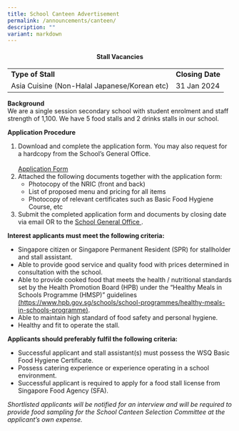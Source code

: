 ```yaml
---
title: School Canteen Advertisement
permalink: /announcements/canteen/
description: ""
variant: markdown
---
```

<h4 style="text-align: center;"><strong>Stall Vacancies</strong></h4>
<table>
	<tbody>
		<tr>
			<td><b>Type of Stall</b></td>
			<td><b>Closing Date</b></td>
		</tr>
	<tr>
			<td>Asia Cuisine (Non-Halal Japanese/Korean etc)</td>
			<td>31 Jan 2024</td>
		</tr>
			</tbody>
</table>

<p><b>Background</b>
<br>
We are a single session secondary school with student enrolment and staff strength of 1,100. We have 5 food stalls and 2 drinks stalls in our school.</p>

<p><b>Application Procedure</b>
</p>
<ol>
  <li>Download and complete the application form. You may also request for a hardcopy from the School’s General Office.
		<br>
		<br>
<a href="https://drive.google.com/file/d/1FA04r8hWn2XHAKI6eKk70BNlVT064G4S/view?usp=sharing">Application Form</a>
<br>
	</li>
  <li>Attached the following documents together with the application form:
    <ul>
      <li>Photocopy of the NRIC (front and back)</li>
      <li>List of proposed menu and pricing for all items</li>
      <li>Photocopy of relevant certificates such as Basic Food Hygiene Course, etc</li>
    </ul>
  </li>
  <li>Submit the completed application form and documents by closing date via email OR to the <a href="/useful-links/contact-information/">School General Office </a>.
	</li>
</ol>

<p><b>Interest applicants must meet the following criteria:</b></p>
<ul>
  <li>Singapore citizen or Singapore Permanent Resident (SPR) for stallholder and stall assistant.
		<br>
	</li>
  <li>Able to provide good service and quality food with prices determined in consultation with the school.
		<br>
	</li>
  <li>Able to provide cooked food that meets the health / nutritional standards set by the Health Promotion Board (HPB) under the “Healthy Meals in Schools Programme (HMSP)” guidelines <a href="https://www.hpb.gov.sg/schools/school-programmes/healthy-meals-in-schools-programme">(https://www.hpb.gov.sg/schools/school-programmes/healthy-meals-in-schools-programme)</a>.
		<br>
	</li>
  <li>Able to maintain high standard of food safety and personal hygiene.
		<br>
	</li>
  <li>Healthy and fit to operate the stall.</li>
</ul>

<p><b>Applicants should preferably fulfil the following criteria:</b></p>

<ul>
  <li>Successful applicant and stall assistant(s) must possess the WSQ Basic Food Hygiene Certificate.</li>
  <li>Possess catering experience or experience operating in a school environment.</li>
  <li>Successful applicant is required to apply for a food stall license from Singapore Food Agency (SFA).</li>
</ul>

<p>
	<i>Shortlisted applicants will be notified for an interview and will be required to provide food sampling for the School Canteen Selection Committee at the applicant’s own expense.
	</i>
</p>
